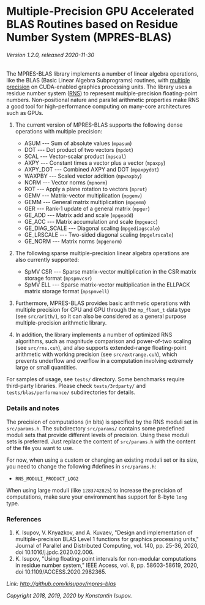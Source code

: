 # Multiple-Precision GPU Accelerated BLAS Routines based on Residue Number System (MPRES-BLAS)
###### Version 1.2.0, released 2020-11-30


The MPRES-BLAS library implements a number of linear algebra operations, like the BLAS (Basic Linear Algebra Subprograms) routines, with [multiple precision](https://en.wikipedia.org/wiki/Arbitrary-precision_arithmetic) on CUDA-enabled graphics processing units. The library uses a residue number system ([RNS](https://en.wikipedia.org/wiki/Residue_number_system)) to represent multiple-precision floating-point numbers. Non-positional nature and parallel arithmetic properties make RNS a good tool for high-performance computing on many-core architectures such as GPUs.

1. The current version of MPRES-BLAS supports the following dense operations with multiple precision:

    * ASUM --- Sum of absolute values (`mpasum`)
    * DOT --- Dot product of two vectors (`mpdot`)
    * SCAL --- Vector-scalar product (`mpscal`)
    * AXPY --- Constant times a vector plus a vector (`mpaxpy`)
    * AXPY_DOT --- Combined AXPY and DOT (`mpaxpydot`)
    * WAXPBY --- Scaled vector addition (`mpwaxpby`)
    * NORM --- Vector norms (`mpnorm`)
    * ROT --- Apply a plane rotation to vectors (`mprot`)
    * GEMV --- Matrix-vector multiplication (`mpgemv`)
    * GEMM --- General matrix multiplication (`mpgemm`)
    * GER --- Rank-1 update of a general matrix (`mpger`)
    * GE_ADD --- Matrix add and scale (`mpgeadd`)
    * GE_ACC --- Matrix accumulation and scale (`mpgeacc`)
    * GE_DIAG_SCALE --- Diagonal scaling (`mpgediagscale`)
    * GE_LRSCALE --- Two-sided diagonal scaling (`mpgelrscale`)
    * GE_NORM --- Matrix norms (`mpgenorm`)

2. The following sparse multiple-precision linear algebra operations are also currently supported:

    * SpMV CSR --- Sparse matrix-vector multiplication in the CSR matrix storage format (`mpspmvcsr`)
    * SpMV ELL --- Sparse matrix-vector multiplication in the ELLPACK matrix storage format (`mpspmvell`)

3. Furthermore, MPRES-BLAS provides basic arithmetic operations with multiple precision for CPU and GPU through the `mp_float_t` data type (see `src/arith/`), so it can also be considered as a general purpose multiple-precision arithmetic library. 

4. In addition, the library implements a number of optimized RNS algorithms, such as magnitude comparison and power-of-two scaling (see `src/rns.cuh`), and also supports extended-range floating-point arithmetic with working precision (see `src/extrange.cuh`), which prevents underflow and overflow in a computation involving extremely large or small quantities.

For samples of usage, see `tests/` directory. Some benchmarks require third-party libraries.
Please check `tests/3rdparty/` and `tests/blas/performance/` subdirectories for details.

### Details and notes

The precision of computations (in bits) is specified by the RNS moduli set in `src/params.h`.
The subdirectory `src/params/` contains some predefined moduli sets that provide different
levels of precision. Using these moduli sets is preferred. Just replace the content of
`src/params.h` with the content of the file you want to use.

For now, when using a custom or changing an existing moduli set or its size,
you need to change the following #defines in `src/params.h`:

* `RNS_MODULI_PRODUCT_LOG2`

When using large moduli (like `1283742825`) to increase the precision of computations, make sure your environment has support for 8-byte `long` type.

### References

1. K. Isupov, V. Knyazkov, and A. Kuvaev, "Design and implementation of multiple-precision BLAS Level 1 functions for graphics processing units," Journal of Parallel and Distributed Computing, vol. 140, pp. 25-36, 2020, doi 
10.1016/j.jpdc.2020.02.006.
2. K. Isupov, "Using floating-point intervals for non-modular computations in residue number system," IEEE Access, vol. 8, pp. 58603-58619, 2020, doi 10.1109/ACCESS.2020.2982365.

*Link: http://github.com/kisupov/mpres-blas*

*Copyright 2018, 2019, 2020 by Konstantin Isupov.*

